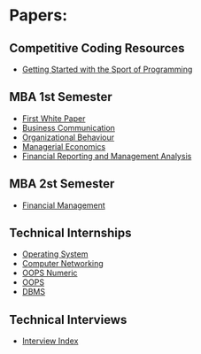 # Papers: <br/>

## Competitive Coding Resources
- [Getting Started with the Sport of Programming](https://github.com/ankita1618/Resources/tree/main/Competitive%20Coding)

## MBA 1st Semester
- [First White Paper](https://github.com/ankita1618/Papers-/blob/main/White%20Paper%20-%20For%20Old%20Times'%20Sake.pdf)
- [Business Communication](https://drive.google.com/drive/folders/1EgrLv4Rf3zTphJc0BbsAYB9-OSCVObdj?usp=sharing)
- [Organizational Behaviour](https://github.com/ankita1618/Papers-/tree/main/Organizational%20Behaviour)
- [Managerial Economics](https://github.com/ankita1618/Papers-/tree/main/Managerial%20Economics)
- [Financial Reporting and Management Analysis](https://github.com/ankita1618/Papers-/tree/main/FRMA)
<!--Internet Technology and Business(ITB) and Business Statistics(BS) -->
<!--Business and Legal Environment-->

## MBA 2st Semester
- [Financial Management](https://github.com/ankita1618/Resources/tree/main/Financial%20Management)

## Technical Internships
- [Operating System](https://github.com/ankita1618/Papers-/tree/main/OS)
- [Computer Networking](https://github.com/ankita1618/Papers-/tree/main/Computer%20Networking) <!-- Google IT support course -->
- [OOPS Numeric](https://github.com/ankita1618/Papers-/blob/main/OOPS/Part%20C%2B%2B%201234.pdf) <!-- numeric@27 -->
- [OOPS](https://github.com/ankita1618/Papers-/blob/main/OOPS/OOPS_C%2B%2B_%20Prabhakar%20Sir.pdf)
- [DBMS](https://github.com/ankita1618/Papers-/tree/main/DBMS)

## Technical Interviews

- [Interview Index](https://docs.google.com/document/d/1m-cGAZfyUAFyrELlkDqnawGL6_H6MRhCTo7JTk5yfG8/edit)
